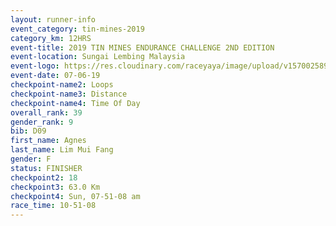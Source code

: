 ```yaml
---
layout: runner-info 
event_category: tin-mines-2019 
category_km: 12HRS 
event-title: 2019 TIN MINES ENDURANCE CHALLENGE 2ND EDITION 
event-location: Sungai Lembing Malaysia 
event-logo: https://res.cloudinary.com/raceyaya/image/upload/v1570025899/logo/tinmines_fkmhj8.jpg 
event-date: 07-06-19 
checkpoint-name2: Loops 
checkpoint-name3: Distance 
checkpoint-name4: Time Of Day 
overall_rank: 39
gender_rank: 9
bib: D09
first_name: Agnes
last_name: Lim Mui Fang
gender: F
status: FINISHER
checkpoint2: 18
checkpoint3: 63.0 Km
checkpoint4: Sun, 07-51-08 am
race_time: 10-51-08
---
```

